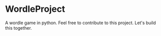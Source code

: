 # WordleProject
A wordle game in python. Feel free to contribute to this project. Let's build this together.
